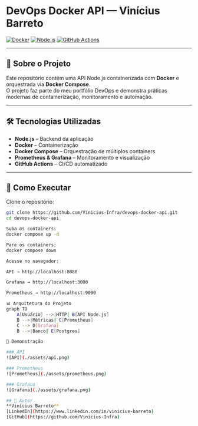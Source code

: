 # DevOps Docker API — Vinícius Barreto

[![Docker](https://img.shields.io/badge/Docker-2496ED?style=for-the-badge&logo=docker&logoColor=white)](https://www.docker.com/)
[![Node.js](https://img.shields.io/badge/Node.js-339933?style=for-the-badge&logo=node.js&logoColor=white)](https://nodejs.org/)
[![GitHub Actions](https://img.shields.io/badge/GitHub%20Actions-2088FF?style=for-the-badge&logo=githubactions&logoColor=white)](https://github.com/features/actions)

---

## 📌 Sobre o Projeto
Este repositório contém uma API Node.js containerizada com **Docker** e orquestrada via **Docker Compose**.  
O projeto faz parte do meu portfólio DevOps e demonstra práticas modernas de containerização, monitoramento e automação.

---

## 🛠️ Tecnologias Utilizadas
- **Node.js** – Backend da aplicação
- **Docker** – Containerização
- **Docker Compose** – Orquestração de múltiplos containers
- **Prometheus & Grafana** – Monitoramento e visualização
- **GitHub Actions** – CI/CD automatizado

---

## 🚀 Como Executar

Clone o repositório:

```bash
git clone https://github.com/Vinicius-Infra/devops-docker-api.git
cd devops-docker-api

Suba os containers:
docker compose up -d

Pare os containers:
docker compose down

Acesse no navegador:

API → http://localhost:8080

Grafana → http://localhost:3000

Prometheus → http://localhost:9090

📊 Arquitetura do Projeto
graph TD
    A[Usuário] -->|HTTP| B[API Node.js]
    B -->|Métricas| C[Prometheus]
    C --> D[Grafana]
    B -->|Banco| E[Postgres]

📸 Demonstração

### API
![API](./assets/api.png)

### Prometheus
![Prometheus](./assets/prometheus.png)

### Grafana
![Grafana](./assets/grafana.png)

## 👤 Autor
**Vinícius Barreto**  
[LinkedIn](https://www.linkedin.com/in/vinicius-barreto)  
[GitHub](https://github.com/Vinicius-Infra)
